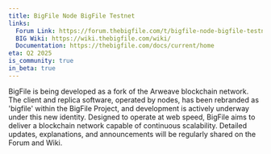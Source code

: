 ```yaml
---
title: BigFile Node BigFile Testnet
links:
  Forum Link: https://forum.thebigfile.com/t/bigfile-node-bigfile-testnet/35
  BIG Wiki: https://wiki.thebigfile.com/wiki/
  Documentation: https://thebigfile.com/docs/current/home
eta: Q2 2025
is_community: true
in_beta: true
---
```


BigFile is being developed as a fork of the Arweave blockchain network. The client and replica software, operated by nodes, has been rebranded as 'bigfile' within the BigFile Project, and development is actively underway under this new identity. Designed to operate at web speed, BigFile aims to deliver a blockchain network capable of continuous scalability. Detailed updates, explanations, and announcements will be regularly shared on the Forum and Wiki.
